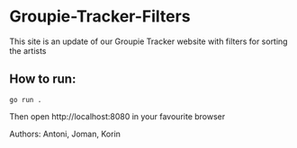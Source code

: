 # Groupie-Tracker-Filters

This site is an update of our Groupie Tracker website with filters for sorting the artists

## How to run:

`go run .`

Then open http://localhost:8080 in your favourite browser

Authors: Antoni, Joman, Korin